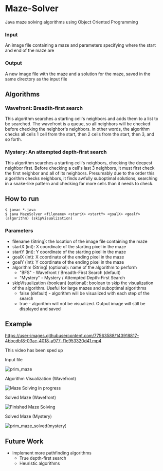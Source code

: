 # Maze-Solver
Java maze solving algorithms using Object Oriented Programming

### Input
An image file containing a maze and parameters specifying where the start and end of the maze are

### Output
A new image file with the maze and a solution for the maze, saved in the same directory as the input file

## Algorithms

### Wavefront: Breadth-first search
This algorithm searches a starting cell's neighbors and adds them to a list to be searched. The wavefront is a queue, so all neighbors will be checked before checking the neighbor's neighbors. In other words, the algorithm checks all cells 1 cell from the start, then 2 cells from the start, then 3, and so forth.

### Mystery: An attempted depth-first search
This algorithm searches a starting cell's neighbors, checking the deepest neighbor first. Before checking a cell's last 3 neighbors, it must first check the first neighbor and all of its neighbors.
Presumably due to the order this algorithm checks neighbors, it finds awfully suboptimal solutions, searching in a snake-like pattern and checking far more cells than it needs to check.

## How to run
```
$ javac *.java
$ java MazeSolver <filename> <startX> <startY> <goalX> <goalY> (algorithm) (skipVisualization)
```
### Parameters
- filename (String): the location of the image file containing the maze
- startX (int): X coordinate of the starting pixel in the maze
- startY (int): Y coordinate of the starting pixel in the maze
- goalX (int): X coordinate of the ending pixel in the maze
- goalY (int): Y coordinate of the ending pixel in the maze
- algorithm (String) (optional): name of the algorithm to perform
  - "BFS" - Wavefront / Breadth-First Search (default)
  - "Mystery" - Mystery / Attempted Depth-First Search
- skipVisualization (boolean) (optional): boolean to skip the visualization of the algorithm. Useful for large mazes and suboptimal algorithms
  - false (default) - algorithm will be visualized with each step of the search
  - true - algorithm will not be visualized. Output image will still be displayed and saved

## Example



https://user-images.githubusercontent.com/77563588/143918817-4bbcdbf8-03ac-4018-a977-f1e953320d41.mp4

This video has been sped up

Input file

![prim_maze](https://user-images.githubusercontent.com/77563588/143785247-9aff9a14-3f13-46ed-a74f-5e5b12db6b68.png)

Algorithm Visualization (Wavefront)

![Maze Solving in progress](https://user-images.githubusercontent.com/77563588/143785254-b88008c9-2a38-43e5-913f-0b77cc47682c.png)

Solved Maze (Wavefront)

![Finished Maze Solving](https://user-images.githubusercontent.com/77563588/143785255-a4c7b164-b0a7-4fb3-8905-937a8d91f620.png)

Solved Maze (Mystery)

![prim_maze_solved(mystery)](https://user-images.githubusercontent.com/77563588/143785332-2ee96823-a0e9-41ac-a502-11a2d439199d.png)


## Future Work
- Implement more pathfinding algorithms
  - True depth-first search
  - Heuristic algorithms
